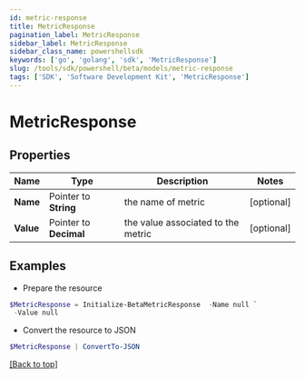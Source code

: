 ```yaml
---
id: metric-response
title: MetricResponse
pagination_label: MetricResponse
sidebar_label: MetricResponse
sidebar_class_name: powershellsdk
keywords: ['go', 'golang', 'sdk', 'MetricResponse'] 
slug: /tools/sdk/powershell/beta/models/metric-response
tags: ['SDK', 'Software Development Kit', 'MetricResponse']
---
```



# MetricResponse

## Properties

Name | Type | Description | Notes
------------ | ------------- | ------------- | -------------
**Name** |  Pointer to **String** | the name of metric | [optional] 
**Value** |  Pointer to **Decimal** | the value associated to the metric | [optional] 

## Examples

- Prepare the resource
```powershell
$MetricResponse = Initialize-BetaMetricResponse  -Name null `
 -Value null
```

- Convert the resource to JSON
```powershell
$MetricResponse | ConvertTo-JSON
```


[[Back to top]](#) 

